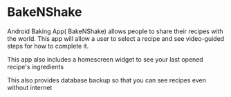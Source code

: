 # BakeNShake
<p>Android Baking App( BakeNShake) allows people to share their recipes with the world. 
This app will allow a user to select a recipe and see video-guided steps for how to complete it.</p>
<p>This app also includes a homescreen widget to see your last opened recipe's ingredients</p>
<p>This also provides database backup so that you can see recipes even without internet</p>
